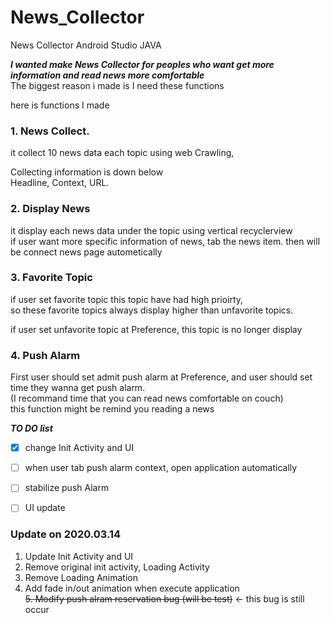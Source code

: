 # News_Collector
News Collector Android Studio JAVA

***I wanted make News Collector for peoples who want get more information and read news more comfortable***  
The biggest reason i made is I need these functions

here is functions I made    
### 1. News Collect.
it collect 10 news data each topic using web Crawling,  

Collecting information is down below  
Headline, Context, URL.

### 2. Display News  
it display each news data under the topic using vertical recyclerview    
if user want more specific information of news, tab the news item. then will be connect news page autometically


### 3. Favorite Topic  
if user set favorite topic this topic have had high prioirty,  
so these favorite topics always display higher than unfavorite topics.


if user set unfavorite topic at Preference, this topic is no longer display

### 4. Push Alarm  
First user should set admit push alarm at Preference, and user should set time they wanna get push alarm.   
(I recommand time that you can read news comfortable on couch)  
this function might be remind you reading a news 

 ***TO DO list***
 - [x] change Init Activity and UI
 - [ ] when user tab push alarm context, open application automatically 
 - [ ] stabilize push Alarm    
 - [ ] UI update  

 
 
 
 ### Update on 2020.03.14
 1. Update Init Activity and UI
 2. Remove original init activity, Loading Activity
 3. Remove Loading Animation
 4. Add fade in/out animation when execute application   
 ~~5. Modify push alram reservation bug (will be test)~~    <- this bug is still occur
 
